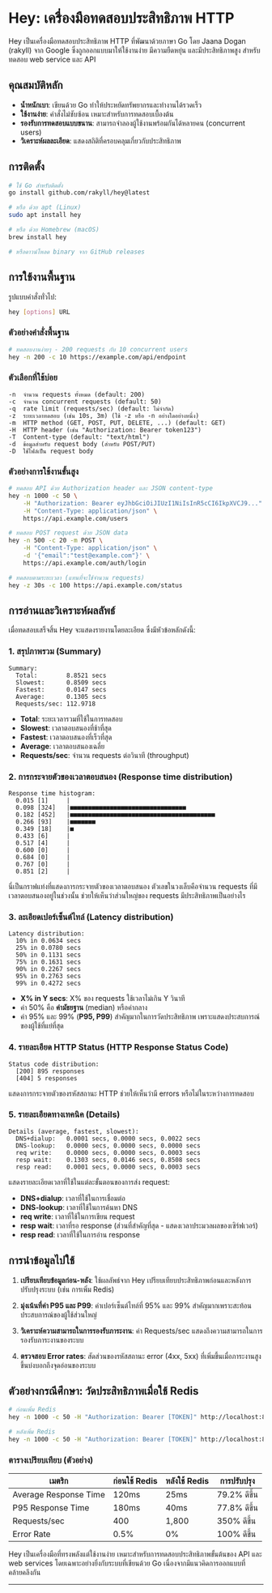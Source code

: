 # Hey: เครื่องมือทดสอบประสิทธิภาพ HTTP

Hey เป็นเครื่องมือทดสอบประสิทธิภาพ HTTP ที่พัฒนาด้วยภาษา Go โดย Jaana Dogan (rakyll) จาก Google ซึ่งถูกออกแบบมาให้ใช้งานง่าย มีความยืดหยุ่น และมีประสิทธิภาพสูง สำหรับทดสอบ web service และ API

## คุณสมบัติหลัก

- **น้ำหนักเบา**: เขียนด้วย Go ทำให้ประหยัดทรัพยากรและทำงานได้รวดเร็ว
- **ใช้งานง่าย**: คำสั่งไม่ซับซ้อน เหมาะสำหรับการทดสอบเบื้องต้น
- **รองรับการทดสอบแบบขนาน**: สามารถจำลองผู้ใช้งานพร้อมกันได้หลายคน (concurrent users)
- **วิเคราะห์ผลละเอียด**: แสดงสถิติที่ครอบคลุมเกี่ยวกับประสิทธิภาพ

## การติดตั้ง

```bash
# ใช้ Go สำหรับติดตั้ง
go install github.com/rakyll/hey@latest

# หรือ ด้วย apt (Linux)
sudo apt install hey

# หรือ ด้วย Homebrew (macOS)
brew install hey

# หรือดาวน์โหลด binary จาก GitHub releases
```

## การใช้งานพื้นฐาน

รูปแบบคำสั่งทั่วไป:

```bash
hey [options] URL
```

### ตัวอย่างคำสั่งพื้นฐาน

```bash
# ทดสอบงานง่ายๆ - 200 requests กับ 10 concurrent users
hey -n 200 -c 10 https://example.com/api/endpoint
```

### ตัวเลือกที่ใช้บ่อย

```
-n  จำนวน requests ทั้งหมด (default: 200)
-c  จำนวน concurrent requests (default: 50)
-q  rate limit (requests/sec) (default: ไม่จำกัด)
-z  ระยะเวลาทดสอบ (เช่น 10s, 3m) (ใช้ -z หรือ -n อย่างใดอย่างหนึ่ง)
-m  HTTP method (GET, POST, PUT, DELETE, ...) (default: GET)
-H  HTTP header (เช่น "Authorization: Bearer token123")
-T  Content-type (default: "text/html")
-d  ข้อมูลสำหรับ request body (สำหรับ POST/PUT)
-D  ใช้ไฟล์เป็น request body
```

### ตัวอย่างการใช้งานขั้นสูง

```bash
# ทดสอบ API ด้วย Authorization header และ JSON content-type
hey -n 1000 -c 50 \
    -H "Authorization: Bearer eyJhbGciOiJIUzI1NiIsInR5cCI6IkpXVCJ9..." \
    -H "Content-Type: application/json" \
    https://api.example.com/users

# ทดสอบ POST request ด้วย JSON data
hey -n 500 -c 20 -m POST \
    -H "Content-Type: application/json" \
    -d '{"email":"test@example.com"}' \
    https://api.example.com/auth/login

# ทดสอบตามระยะเวลา (แทนที่จะใช้จำนวน requests)
hey -z 30s -c 100 https://api.example.com/status
```

## การอ่านและวิเคราะห์ผลลัพธ์

เมื่อทดสอบเสร็จสิ้น Hey จะแสดงรายงานโดยละเอียด ซึ่งมีหัวข้อหลักดังนี้:

### 1. สรุปภาพรวม (Summary)

```
Summary:
  Total:        8.8521 secs
  Slowest:      0.8509 secs
  Fastest:      0.0147 secs
  Average:      0.1305 secs
  Requests/sec: 112.9718
```

- **Total**: ระยะเวลารวมที่ใช้ในการทดสอบ
- **Slowest**: เวลาตอบสนองที่ช้าที่สุด
- **Fastest**: เวลาตอบสนองที่เร็วที่สุด
- **Average**: เวลาตอบสนองเฉลี่ย
- **Requests/sec**: จำนวน requests ต่อวินาที (throughput)

### 2. การกระจายตัวของเวลาตอบสนอง (Response time distribution)

```
Response time histogram:
  0.015 [1]     |
  0.098 [324]   |■■■■■■■■■■■■■■■■■■■■■■■■■■■■■■■■
  0.182 [452]   |■■■■■■■■■■■■■■■■■■■■■■■■■■■■■■■■■■■■■■■■
  0.266 [93]    |■■■■■■■
  0.349 [18]    |■
  0.433 [6]     |
  0.517 [4]     |
  0.600 [0]     |
  0.684 [0]     |
  0.767 [0]     |
  0.851 [2]     |
```

นี่เป็นกราฟแท่งที่แสดงการกระจายตัวของเวลาตอบสนอง ตัวเลขในวงเล็บคือจำนวน requests ที่มีเวลาตอบสนองอยู่ในช่วงนั้น ช่วยให้เห็นว่าส่วนใหญ่ของ requests มีประสิทธิภาพเป็นอย่างไร

### 3. ละเอียดเปอร์เซ็นต์ไทล์ (Latency distribution)

```
Latency distribution:
  10% in 0.0634 secs
  25% in 0.0780 secs
  50% in 0.1131 secs
  75% in 0.1631 secs
  90% in 0.2267 secs
  95% in 0.2763 secs
  99% in 0.4272 secs
```

- **X% in Y secs**: X% ของ requests ใช้เวลาไม่เกิน Y วินาที
- ค่า 50% คือ **ค่ามัธยฐาน** (median) หรือค่ากลาง
- ค่า 95% และ 99% (**P95, P99**) สำคัญมากในการวัดประสิทธิภาพ เพราะแสดงประสบการณ์ของผู้ใช้ที่แย่ที่สุด

### 4. รายละเอียด HTTP Status (HTTP Response Status Code)

```
Status code distribution:
  [200] 895 responses
  [404] 5 responses
```

แสดงการกระจายตัวของรหัสสถานะ HTTP ช่วยให้เห็นว่ามี errors หรือไม่ในระหว่างการทดสอบ

### 5. รายละเอียดทางเทคนิค (Details)

```
Details (average, fastest, slowest):
  DNS+dialup:   0.0001 secs, 0.0000 secs, 0.0022 secs
  DNS-lookup:   0.0000 secs, 0.0000 secs, 0.0000 secs
  req write:    0.0000 secs, 0.0000 secs, 0.0003 secs
  resp wait:    0.1303 secs, 0.0146 secs, 0.8508 secs
  resp read:    0.0001 secs, 0.0000 secs, 0.0003 secs
```

แสดงรายละเอียดเวลาที่ใช้ในแต่ละขั้นตอนของการส่ง request:
- **DNS+dialup**: เวลาที่ใช้ในการเชื่อมต่อ
- **DNS-lookup**: เวลาที่ใช้ในการค้นหา DNS
- **req write**: เวลาที่ใช้ในการเขียน request
- **resp wait**: เวลาที่รอ response (ส่วนที่สำคัญที่สุด - แสดงเวลาประมวลผลของเซิร์ฟเวอร์)
- **resp read**: เวลาที่ใช้ในการอ่าน response

## การนำข้อมูลไปใช้

1. **เปรียบเทียบข้อมูลก่อน-หลัง**: ใช้ผลลัพธ์จาก Hey เปรียบเทียบประสิทธิภาพก่อนและหลังการปรับปรุงระบบ (เช่น การเพิ่ม Redis)

2. **มุ่งเน้นที่ค่า P95 และ P99**: ค่าเปอร์เซ็นต์ไทล์ที่ 95% และ 99% สำคัญมากเพราะสะท้อนประสบการณ์ของผู้ใช้ส่วนใหญ่

3. **วิเคราะห์ความสามารถในการรองรับภาระงาน**: ค่า Requests/sec แสดงถึงความสามารถในการรองรับภาระงานของระบบ

4. **ตรวจสอบ Error rates**: สัดส่วนของรหัสสถานะ error (4xx, 5xx) ที่เพิ่มขึ้นเมื่อภาระงานสูงขึ้นบ่งบอกถึงจุดอ่อนของระบบ

## ตัวอย่างกรณีศึกษา: วัดประสิทธิภาพเมื่อใช้ Redis

```bash
# ก่อนเพิ่ม Redis
hey -n 1000 -c 50 -H "Authorization: Bearer [TOKEN]" http://localhost:8080/api/auth/domains

# หลังเพิ่ม Redis
hey -n 1000 -c 50 -H "Authorization: Bearer [TOKEN]" http://localhost:8080/api/auth/domains
```

### ตารางเปรียบเทียบ (ตัวอย่าง)

| เมตริก | ก่อนใช้ Redis | หลังใช้ Redis | การปรับปรุง |
|--------|--------------|--------------|-------------|
| Average Response Time | 120ms | 25ms | 79.2% ดีขึ้น |
| P95 Response Time | 180ms | 40ms | 77.8% ดีขึ้น |
| Requests/sec | 400 | 1,800 | 350% ดีขึ้น |
| Error Rate | 0.5% | 0% | 100% ดีขึ้น |

Hey เป็นเครื่องมือที่ทรงพลังแต่ใช้งานง่าย เหมาะสำหรับการทดสอบประสิทธิภาพขั้นต้นของ API และ web services โดยเฉพาะอย่างยิ่งกับระบบที่เขียนด้วย Go เนื่องจากมีแนวคิดการออกแบบที่คล้ายคลึงกัน

---